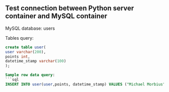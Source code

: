 ## Test connection between Python server container and MySQL container

MySQL database: users

Tables query:
```sql
create table user(
user varchar(200),
points int,
datetime_stamp varchar(100)
);

Sample row data query: 
```sql
INSERT INTO user(user,points, datetime_stamp) VALUES ("Michael Morbius", 666, "12 Feb");
